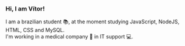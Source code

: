 ### Hi, I am Vítor!

 I am a brazilian student 📚, at the moment studying JavaScript, NodeJS, HTML, CSS and MySQL. <br>
 I'm working in a medical company 🏥 in IT support 💻. 
 
 
